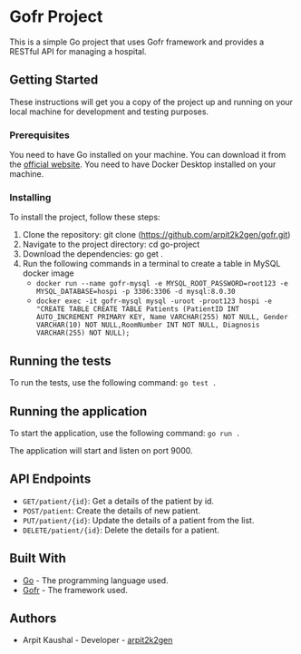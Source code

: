 # Gofr Project

This is a simple Go project that uses Gofr framework and provides a RESTful API for managing a hospital.

## Getting Started

These instructions will get you a copy of the project up and running on your local machine for development and testing purposes.

### Prerequisites

You need to have Go installed on your machine. You can download it from the [official website](https://golang.org/dl/).
You need to have Docker Desktop installed on your machine.

### Installing

To install the project, follow these steps:

1. Clone the repository: git clone (https://github.com/arpit2k2gen/gofr.git)
2. Navigate to the project directory: cd go-project
3. Download the dependencies: go get .
4. Run the following commands in a terminal to create a table in MySQL docker image
   - `docker run --name gofr-mysql -e MYSQL_ROOT_PASSWORD=root123 -e MYSQL_DATABASE=hospi -p 3306:3306 -d mysql:8.0.30`
   - `docker exec -it gofr-mysql mysql -uroot -proot123 hospi -e "CREATE TABLE CREATE TABLE Patients (PatientID INT AUTO_INCREMENT PRIMARY KEY,
      Name VARCHAR(255) NOT NULL, Gender VARCHAR(10) NOT NULL,RoomNumber INT NOT NULL, Diagnosis VARCHAR(255) NOT NULL);`



## Running the tests

To run the tests, use the following command: `go test .`


## Running the application

To start the application, use the following command: `go run .`


The application will start and listen on port 9000.

## API Endpoints
- `GET/patient/{id}`: Get a details of the patient by id.
- `POST/patient`: Create the details of new patient.
- `PUT/patient/{id}`: Update the details of a patient from the list.
- `DELETE/patient/{id}`: Delete the details for a patient.

## Built With

- [Go](https://golang.org/) - The programming language used.
- [Gofr](https://gofr.dev/) - The framework used.

## Authors

- Arpit Kaushal - Developer - [arpit2k2gen](https://github.com/arpit2k2gen)



